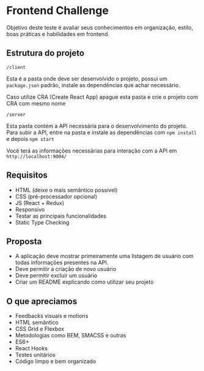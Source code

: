 # Frontend Challenge
Objetivo deste teste é avaliar seus conhecimentos em organização, estilo, boas práticas e habilidades em frontend.

## Estrutura do projeto
`/client`

Esta é a pasta onde deve ser desenvolvido o projeto, possui um `package.json` padrão, instale as dependências que achar necessário.


Caso utilize CRA (Create React App) apague esta pasta e crie o projeto com CRA com mesmo nome

`/server`

Esta pasta contém a API necessária para o desenvolvimento do projeto.
Para subir a API, entre na pasta e instale as dependências com `npm install` e depois `npm start`


Você terá as informações necessárias para interação com a API em `http://localhost:9004/`

## Requisitos
- HTML (deixe o mais semântico possível)
- CSS (pré-processador opcional)
- JS (React + Redux)
- Responsivo
- Testar as principais funcionalidades
- Static Type Checking

## Proposta
- A aplicação deve mostrar primeiramente uma listagem de usuário com todas informações presentes na API.
- Deve permitir a criação de novo usuário
- Deve permitir excluir um usuário
- Criar um README explicando como utilizar seu projeto

## O que apreciamos
- Feedbacks visuais e motions
- HTML semântico
- CSS Grid e Flexbox
- Metodologias como BEM, SMACSS e outras
- ES6+
- React Hooks
- Testes unitários
- Código limpo e bem organizado
